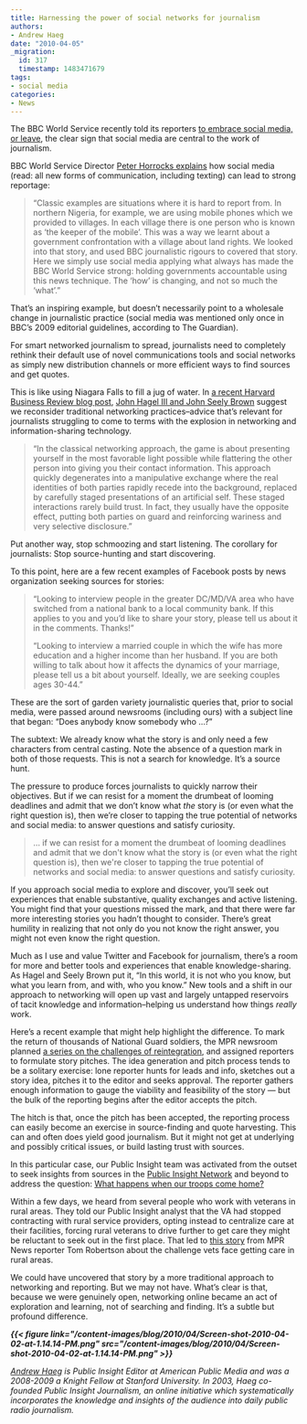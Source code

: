 ```yaml
---
title: Harnessing the power of social networks for journalism
authors:
- Andrew Haeg
date: "2010-04-05"
_migration:
  id: 317
  timestamp: 1483471679
tags:
- social media
categories:
- News
---
```


The BBC World Service recently told its reporters [to embrace social media, or leave][1], the clear sign that social media are central to the work of journalism.

BBC World Service Director [Peter Horrocks explains][2] how social media (read: all new forms of communication, including texting) can lead to strong reportage:

> &#8220;Classic examples are situations where it is hard to report from. In northern Nigeria, for example, we are using mobile phones which we provided to villages. In each village there is one person who is known as &#8216;the keeper of the mobile&#8217;. This was a way we learnt about a government confrontation with a village about land rights. We looked into that story, and used BBC journalistic rigours to covered that story. Here we simply use social media applying what always has made the BBC World Service strong: holding governments accountable using this news technique. The &#8216;how&#8217; is changing, and not so much the &#8216;what&#8217;.&#8221;

That&#8217;s an inspiring example, but doesn&#8217;t necessarily point to a wholesale change in journalistic practice (social media was mentioned only once in BBC&#8217;s 2009 editorial guidelines, according to The Guardian).

For smart networked journalism to spread, journalists need to completely rethink their default use of novel communications tools and social networks as simply new distribution channels or more efficient ways to find sources and get quotes.

This is like using Niagara Falls to fill a jug of water. In [a recent Harvard Business Review blog post][3], [John Hagel III and John Seely Brown][4] suggest we reconsider traditional networking practices&#8211;advice that&#8217;s relevant for journalists struggling to come to terms with the explosion in networking and information-sharing technology.

> “In the classical networking approach, the game is about presenting yourself in the most favorable light possible while flattering the other person into giving you their contact information. This approach quickly degenerates into a manipulative exchange where the real identities of both parties rapidly recede into the background, replaced by carefully staged presentations of an artificial self. These staged interactions rarely build trust. In fact, they usually have the opposite effect, putting both parties on guard and reinforcing wariness and very selective disclosure.”

Put another way, stop schmoozing and start listening. The corollary for journalists: Stop source-hunting and start discovering.

To this point, here are a few recent examples of Facebook posts by news organization seeking sources for stories:

> “Looking to interview people in the greater DC/MD/VA area who have switched from a national bank to a local community bank. If this applies to you and you&#8217;d like to share your story, please tell us about it in the comments. Thanks!”
> 
> “Looking to interview a married couple in which the wife has more education and a higher income than her husband. If you are both willing to talk about how it affects the dynamics of your marriage, please tell us a bit about yourself. Ideally, we are seeking couples ages 30-44.”

These are the sort of garden variety journalistic queries that, prior to social media, were passed around newsrooms (including ours) with a subject line that began: &#8220;Does anybody know somebody who &#8230;?&#8221;

The subtext: We already know what the story is and only need a few characters from central casting. Note the absence of a question mark in both of those requests. This is not a search for knowledge. It&#8217;s a source hunt.

The pressure to produce forces journalists to quickly narrow their objectives. But if we can resist for a moment the drumbeat of looming deadlines and admit that we don&#8217;t know what _the_ story is (or even what the right question is), then we&#8217;re closer to tapping the true potential of networks and social media: to answer questions and satisfy curiosity.

> &#8230; if we can resist for a moment the drumbeat of looming deadlines and admit that we don't know what the story is (or even what the right question is), then we're closer to tapping the true potential of networks and social media: to answer questions and satisfy curiosity.

If you approach social media to explore and discover, you&#8217;ll seek out experiences that enable substantive, quality exchanges and active listening. You might find that your questions missed the mark, and that there were far more interesting stories you hadn&#8217;t thought to consider. There&#8217;s great humility in realizing that not only do you not know the right answer, you might not even know the right question.

Much as I use and value Twitter and Facebook for journalism, there&#8217;s a room for more and better tools and experiences that enable knowledge-sharing. As Hagel and Seely Brown put it, &#8220;In this world, it is not who you know, but what you learn from, and with, who you know.&#8221; New tools and a shift in our approach to networking will open up vast and largely untapped reservoirs of tacit knowledge and information&#8211;helping us understand how things _really_ work.

Here’s a recent example that might help highlight the difference. To mark the return of thousands of National Guard soldiers, the MPR newsroom planned [a series on the challenges of reintegration][5], and assigned reporters to formulate story pitches. The idea generation and pitch process tends to be a solitary exercise: lone reporter hunts for leads and info, sketches out a story idea, pitches it to the editor and seeks approval. The reporter gathers enough information to gauge the viability and feasibility of the story &#8212; but the bulk of the reporting begins after the editor accepts the pitch.

The hitch is that, once the pitch has been accepted, the reporting process can easily become an exercise in source-finding and quote harvesting. This can and often does yield good journalism. But it might not get at underlying and possibly critical issues, or build lasting trust with sources.

In this particular case, our Public Insight team was activated from the outset to seek insights from sources in the [Public Insight Network][6] and beyond to address the question: [What happens when our troops come home?][7]

Within a few days, we heard from several people who work with veterans in rural areas. They told our Public Insight analyst that the VA had stopped contracting with rural service providers, opting instead to centralize care at their facilities, forcing rural veterans to drive further to get care they might be reluctant to seek out in the first place. That led to [this story][8] from MPR News reporter Tom Robertson about the challenge vets face getting care in rural areas.

We could have uncovered that story by a more traditional approach to networking and reporting. But we may not have. What’s clear is that, because we were genuinely open, networking online became an act of exploration and learning, not of searching and finding. It’s a subtle but profound difference.

<address>
  <strong>

{{< figure link="/content-images/blog/2010/04/Screen-shot-2010-04-02-at-1.14.14-PM.png" src="/content-images/blog/2010/04/Screen-shot-2010-04-02-at-1.14.14-PM.png" >}}</p> 

  <p>
    </strong><a href="http://twitter.com/andrewhaeg">Andrew Haeg</a> is Public Insight Editor at American Public Media and was a 2008-2009 a Knight Fellow at Stanford University. In 2003, Haeg co-founded Public Insight Journalism, an online initiative which systematically incorporates the knowledge and insights of the audience into daily public radio journalism.</address>

 [1]: http://www.guardian.co.uk/media/pda/2010/feb/10/bbc-news-social-media
 [2]: http://www.guardian.co.uk/media/pda/2010/feb/10/peter-horrocks-social-media
 [3]: http://blogs.hbr.org/bigshift/2010/01/networking-reconsidered.html
 [4]: http://blogs.hbr.org/bigshift/
 [5]: http://minnesota.publicradio.org/projects/2010/02/beyond-deployment/
 [6]: http://www.publicradio.org/public_insight_network/signup/contact_signup.php?id=mpr
 [7]: http://www.publicradio.org/applications/formbuilder/user/form_display.php?isPIJ=Y&form_code=13bc94c49113
 [8]: http://minnesota.publicradio.org/display/web/2010/02/05/trying-reach-rural-vets/